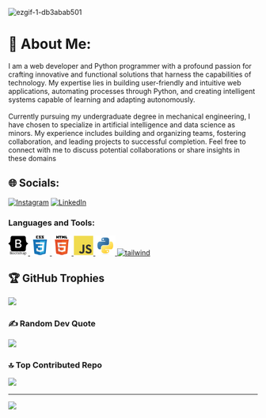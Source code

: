 ![ezgif-1-db3abab501](https://github.com/TejaPrabhuKadha/TejaPrabhuKadha/assets/127415609/14397e97-011d-4a9f-a78f-df90016b81b8)

# 💫 About Me:
I am a web developer and Python programmer with a profound passion for crafting innovative and functional solutions that harness the capabilities of technology. My expertise lies in building user-friendly and intuitive web applications, automating processes through Python, and creating intelligent systems capable of learning and adapting autonomously.<br><br>Currently pursuing my undergraduate degree in mechanical engineering, I have chosen to specialize in artificial intelligence and data science as minors. My experience includes building and organizing teams, fostering collaboration, and leading projects to successful completion. Feel free to connect with me to discuss potential collaborations or share insights in these domains


## 🌐 Socials:
[![Instagram](https://img.shields.io/badge/Instagram-%23E4405F.svg?logo=Instagram&logoColor=white)](https://instagram.com/tejaprabhu.kadha) [![LinkedIn](https://img.shields.io/badge/LinkedIn-%230077B5.svg?logo=linkedin&logoColor=white)](https://linkedin.com/in/https://www.linkedin.com/in/teja-prabhu-kadha-707100216/) 

<h3 align="left">Languages and Tools:</h3>
<p align="left"> <a href="https://getbootstrap.com" target="_blank" rel="noreferrer"> <img src="https://raw.githubusercontent.com/devicons/devicon/master/icons/bootstrap/bootstrap-plain-wordmark.svg" alt="bootstrap" width="40" height="40"/> </a> <a href="https://www.w3schools.com/css/" target="_blank" rel="noreferrer"> <img src="https://raw.githubusercontent.com/devicons/devicon/master/icons/css3/css3-original-wordmark.svg" alt="css3" width="40" height="40"/> </a> <a href="https://www.w3.org/html/" target="_blank" rel="noreferrer"> <img src="https://raw.githubusercontent.com/devicons/devicon/master/icons/html5/html5-original-wordmark.svg" alt="html5" width="40" height="40"/> </a> <a href="https://developer.mozilla.org/en-US/docs/Web/JavaScript" target="_blank" rel="noreferrer"> <img src="https://raw.githubusercontent.com/devicons/devicon/master/icons/javascript/javascript-original.svg" alt="javascript" width="40" height="40"/> </a> <a href="https://www.python.org" target="_blank" rel="noreferrer"> <img src="https://raw.githubusercontent.com/devicons/devicon/master/icons/python/python-original.svg" alt="python" width="40" height="40"/> </a> <a href="https://tailwindcss.com/" target="_blank" rel="noreferrer"> <img src="https://www.vectorlogo.zone/logos/tailwindcss/tailwindcss-icon.svg" alt="tailwind" width="40" height="40"/> </a> </p>

## 🏆 GitHub Trophies
![](https://github-profile-trophy.vercel.app/?username=TejaPrabhuKadha&theme=discord&no-frame=true&no-bg=true&margin-w=4)

### ✍️ Random Dev Quote
![](https://quotes-github-readme.vercel.app/api?type=vetical&theme=tokyonight)

### 🔝 Top Contributed Repo
![](https://github-contributor-stats.vercel.app/api?username=TejaPrabhuKadha&limit=5&theme=gruvbox&combine_all_yearly_contributions=true)

---
[![](https://visitcount.itsvg.in/api?id=TejaPrabhuKadha&icon=8&color=2)](https://visitcount.itsvg.in)

<!-- Proudly created with GPRM ( https://gprm.itsvg.in ) -->
